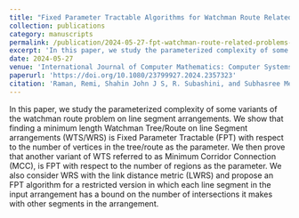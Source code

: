 ```yaml
---
title: "Fixed Parameter Tractable Algorithms for Watchman Route Related Problems on Line Segment Arrangements"
collection: publications
category: manuscripts
permalink: /publication/2024-05-27-fpt-watchman-route-related-problems-line-segment-arrangements
excerpt: 'In this paper, we study the parameterized complexity of some variants of the watchman route problem on line segment arrangements. We show that finding a minimum length Watchman Tree/Route on line Segment arrangements (WTS/WRS) is Fixed Parameter Tractable (FPT) with respect to the number of vertices in the tree/route as the parameter. We then prove that another variant of WTS referred to as Minimum Corridor Connection (MCC), is FPT with respect to the number of regions as the parameter. We also consider WRS with the link distance metric (LWRS) and propose an FPT algorithm for a restricted version in which each line segment in the input arrangement has a bound on the number of intersections it makes with other segments in the arrangement.'
date: 2024-05-27
venue: 'International Journal of Computer Mathematics: Computer Systems Theory'
paperurl: 'https://doi.org/10.1080/23799927.2024.2357323'
citation: 'Raman, Remi, Shahin John J S, R. Subashini, and Subhasree Methirumangalath. 2024. “Fixed Parameter Tractable Algorithms for Watchman Route Related Problems on Line Segment Arrangements.” International Journal of Computer Mathematics: Computer Systems Theory 9 (3): 131–38. doi:10.1080/23799927.2024.2357323.'
---
```


In this paper, we study the parameterized complexity of some variants of the watchman route problem on line segment arrangements. We show that finding a minimum length Watchman Tree/Route on line Segment arrangements (WTS/WRS) is Fixed Parameter Tractable (FPT) with respect to the number of vertices in the tree/route as the parameter. We then prove that another variant of WTS referred to as Minimum Corridor Connection (MCC), is FPT with respect to the number of regions as the parameter. We also consider WRS with the link distance metric (LWRS) and propose an FPT algorithm for a restricted version in which each line segment in the input arrangement has a bound on the number of intersections it makes with other segments in the arrangement.
